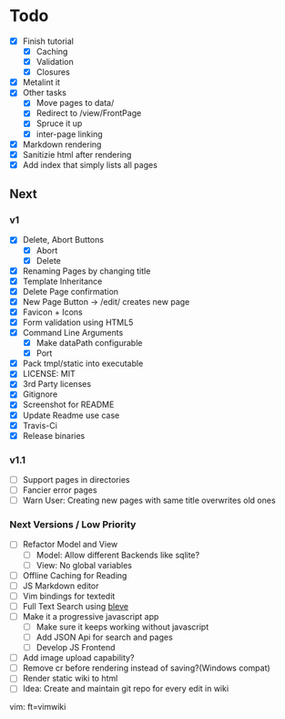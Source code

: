 # Todo

- [X] Finish tutorial
	- [X] Caching
	- [X] Validation
	- [X] Closures
- [X] Metalint it
- [X] Other tasks
	- [X] Move pages to data/
	- [X] Redirect to /view/FrontPage
	- [X] Spruce it up
	- [X] inter-page linking
- [X] Markdown rendering
- [X] Sanitizie html after rendering
- [X] Add index that simply lists all pages

## Next

### v1

- [X] Delete, Abort Buttons
	- [X] Abort
	- [X] Delete
- [X] Renaming Pages by changing title
- [X] Template Inheritance
- [X] Delete Page confirmation
- [X] New Page Button -> /edit/ creates new page
- [X] Favicon + Icons
- [X] Form validation using HTML5
- [X] Command Line Arguments
	- [X] Make dataPath configurable
	- [X] Port
- [X] Pack tmpl/static into executable
- [X] LICENSE: MIT
- [X] 3rd Party licenses
- [X] Gitignore
- [X] Screenshot for README
- [X] Update Readme use case
- [X] Travis-Ci
- [X] Release binaries

### v1.1

- [ ] Support pages in directories
- [ ] Fancier error pages
- [ ] Warn User: Creating new pages with same title overwrites old ones

### Next Versions / Low Priority

- [ ] Refactor Model and View
	- [ ] Model: Allow different Backends like sqlite?
	- [ ] View: No global variables
- [ ] Offline Caching for Reading
- [ ] JS Markdown editor
- [ ] Vim bindings for textedit
- [ ] Full Text Search using [bleve](http://www.blevesearch.com/)
- [ ] Make it a progressive javascript app
	- [ ] Make sure it keeps working without javascript
	- [ ] Add JSON Api for search and pages
	- [ ] Develop JS Frontend
- [ ] Add image upload capability?
- [ ] Remove cr before rendering instead of saving?(Windows compat)
- [ ] Render static wiki to html
- [ ] Idea: Create and maintain git repo for every edit in wiki

vim: ft=vimwiki
